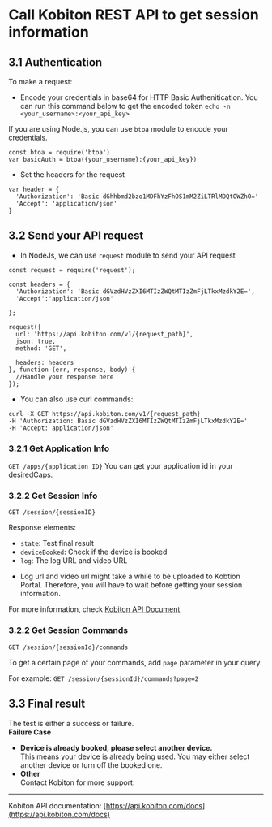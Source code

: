 # Call Kobiton REST API to get session information

## 3.1 Authentication
To make a request:
- Encode your credentials in base64 for HTTP Basic Authenitication. You can run this command below to get the encoded token
`echo -n <your_username>:<your_api_key>`

If you are using Node.js, you can use `btoa` module to encode your credentials.
~~~
const btoa = require('btoa')
var basicAuth = btoa({your_username}:{your_api_key})
~~~

- Set the headers for the request
~~~
var header = {
  'Authorization': 'Basic dGhhbmd2bzo1MDFhYzFhOS1mM2ZiLTRlMDQtOWZhO='
  'Accept': 'application/json'
}
~~~

## 3.2 Send your API request
- In NodeJs, we can use `request` module to send your API request
~~~
const request = require('request');

const headers = {
  'Authorization': 'Basic dGVzdHVzZXI6MTIzZWQtMTIzZmFjLTkxMzdkY2E=',
  'Accept':'application/json'

};

request({
  url: 'https://api.kobiton.com/v1/{request_path}',
  json: true,
  method: 'GET',

  headers: headers
}, function (err, response, body) {
  //Handle your response here
});
~~~

- You can also use curl commands:
~~~
curl -X GET https://api.kobiton.com/v1/{request_path}
-H 'Authorization: Basic dGVzdHVzZXI6MTIzZWQtMTIzZmFjLTkxMzdkY2E='
-H 'Accept: application/json'
~~~

### 3.2.1 Get Application Info
`GET /apps/{application_ID}`
You can get your application id in your desiredCaps.

### 3.2.2 Get Session Info
`GET /session/{sessionID}`

Response elements:
- `state`: Test final result
- `deviceBooked`: Check if the device is booked
- `log`: The log URL and video URL  
* Log url and video url might take a while to be uploaded to Kobtion Portal. Therefore, you will have to wait before getting your session information.

For more information, check [Kobiton API Document](https://api.kobiton.com/docs/?javascript--nodejs#get-a-session)  

### 3.2.2 Get Session Commands
`GET /session/{sessionId}/commands`

To get a certain page of your commands, add `page` parameter in your query.  
  
For example:
`GET /session/{sessionId}/commands?page=2`

## 3.3 Final result
The test is either a success or failure.  
**Failure Case**  
* **Device is already booked, please select another device.**  
This means your device is already being used. You may either select another device or turn off the booked one.  
* **Other**  
Contact Kobiton for more support.

-----
Kobiton API documentation: [https://api.kobiton.com/docs](https://api.kobiton.com/docs)



